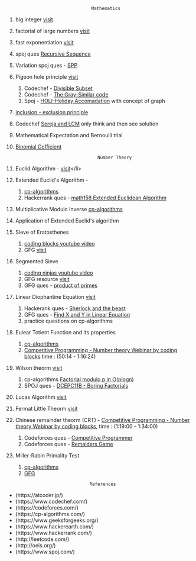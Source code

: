 


 									Mathematics
									
									
									
									
									
01.  big integer [visit](https://www.geeksforgeeks.org/advanced-c-boost-library/)

02.  factorial of large numbers [visit](https://www.geeksforgeeks.org/factorial-large-number/) 

03.  fast exponentiation [visit](https://cp-algorithms.com/algebra/binary-exp.html)

04.  spoj ques [Recursive Sequence](https://www.spoj.com/problems/SEQ/)

05.  Variation spoj ques - [SPP](https://www.spoj.com/problems/SPP/)

06.  Pigeon hole principle [visit](https://www.geeksforgeeks.org/discrete-mathematics-the-pigeonhole-principle/)
	<ol>
	<li>Codechef - [Divisible Subset](https://www.codechef.com/problems/DIVSUBS)</li>
	<li>Codechef - [The Gray-Similar code](https://www.codechef.com/problems/GRAYSC)</li>
	<li>Spoj - [HOLI-Holiday Accomadation](https://www.spoj.com/problems/HOLI/) with concept of graph</li>
	</ol>
07.  [inclusion - exclusion principle](https://cp-algorithms.com/combinatorics/inclusion-exclusion.html)

08.  Codechef [Sereja and LCM](https://www.codechef.com/problems/SEALCM) only think and then see solution

09.  Mathematical Expectation and Bernoulli trial

10.  [Binomial Cofficient](https://cp-algorithms.com/combinatorics/binomial-coefficients.html) 







 										Number Theory





01.  Euclid Algorithm - [visit](https://www.hackerrank.com/challenges/functional-programming-warmups-in-recursion---gcd/problem#:~:text=Given%20two%20integers%2C%20and%20%2C%20a,at%20a%20more%20efficient%20implementation.)</li>

02.  Extended Euclid's Algorithm - 
	<ol>
	<li>[cp-algorithms](https://cp-algorithms.com/algebra/extended-euclid-algorithm.html/)</li>
	<li>Hackerrank ques - [math158 Extended Euclidean Algorithm](https://www.hackerrank.com/contests/test-contest-47/challenges/m158-multiple-euclid/)</li>
	</ol>

03. Multiplicative Modulo Inverse [cp-algorithms](https://cp-algorithms.com/algebra/module-inverse.html)

04. Application of Extended Euclid's algorithm

05. Sieve of Eratosthenes<ol><li>[coding blocks youtube video](https://www.youtube.com/watch?v=yB57bcffJo4)</li><li>GFG [visit](https://www.geeksforgeeks.org/sieve-of-eratosthenes/)</li></ol>

06. Segmented Sieve<ol><li>[coding ninjas youtube video](https://www.youtube.com/watch?v=fByR5N-TseY&list=PLdTHVf36gGv86MNHZjJCQqGwGyxO8aa_C&index=18)</li><li>GFG resource [visit](https://www.geeksforgeeks.org/segmented-sieve)</li><li>GFG ques - [product of primes](https://practice.geeksforgeeks.org/problems/product-of-primes)</li></ol>

07. Linear Diophantine Equation [visit](https://cp-algorithms.com/algebra/linear-diophantine-equation.html)<ol><li>Hackerank ques - [Sherlock and the beast](https://www.hackerrank.com/challenges/sherlock-and-the-beast/problem)</li><li>GFG ques - [Find X and Y in Linear Equation](https://practice.geeksforgeeks.org/problems/find-x-and-y-in-linear-equation/0)</li><li>practice questions on cp-algorithms</li></ol>  

08. Eulear Totient Function and its properties<ol><li>[cp-algorithms](https://cp-algorithms.com/algebra/phi-function.html)</li><li>[Competitive Programming - Number theory Webinar by coding blocks](https://www.youtube.com/watch?v=vPum8EqmFz0) time : (50:14 - 1:16:24)</li></ol>

09. Wilson theorm [visit](https://www.geeksforgeeks.org/wilsons-theorem)<ol><li>cp-algorithms [Factorial modulo p in O(plogn)](https://cp-algorithms.com/algebra/factorial-modulo.html)</li><li>SPOJ ques - [DCEPC11B - Boring Factorials](https://www.spoj.com/problems/DCEPC11B)</li></ol>

10. Lucas Algorithm [visit](https://www.hackerearth.com/practice/notes/ncr-mod-mod-lucas-theorem)
    
11. Fermat Little Theorm [visit](https://www.youtube.com/watch?v=aGjfSTr_0AE)
  
12. Chinese remainder theorm (CRT) - [Competitive Programming - Number theory Webinar by coding blocks](https://www.youtube.com/watch?v=vPum8EqmFz0), time : (1:19:00 - 1:34:00)<ol><li>Codeforces ques - [Competitive Programmer](https://codeforces.com/problemset/problem/1266/A)</li><li>Codeforces ques - [Remaiders Game](https://codeforces.com/contest/688/problem/D)</li></ol>

13. Miller-Rabin Primality Test <ol><li>[cp-algorithms](https://cp-algorithms.com/algebra/primality_tests.html)</li><li>[GFG](https://www.geeksforgeeks.org/primality-test-set-3-miller-rabin/)</li></ol>









 									References 

<ul>
<li> (https://atcoder.jp/)</li>
<li> (https://www.codechef.com/)</li>
<li> (https://codeforces.com/)</li>
<li> (https://cp-algorithms.com/)</li>
<li> (https://www.geeksforgeeks.org/)</li>
<li> (https://www.hackerearth.com/)</li>
<li> (https://www.hackerrank.com/)</li>
<li> (http://leetcode.com/)</li>
<li> (http://oeis.org/)</li>
<li> (https://www.spoj.com/)</li>
</ul>	












